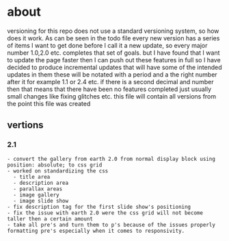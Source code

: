 # about

versioning for this repo does not use a standard versioning system, so how does it work. As can be seen in the todo file every new version has a series of items I want to get done before I call it a new update, so every major number 1.0,2.0 etc. completes that set of goals. but I have found that I want to update the page faster then I can push out these features in full so I have decided to produce incremental updates that will have some of the intended updates in them these will be notated with a period and a the right number after it for example 1.1 or 2.4 etc. if there is a second decimal and number then that means that there have been no features completed just usually small changes like fixing glitches etc.
this file will contain all versions from the point this file was created

## vertions

### 2.1

    - convert the gallery from earth 2.0 from normal display block using position: absolute; to css grid
    - worked on standardizing the css
      - title area
      - description area
      - parallax areas
      - image gallery
      - image slide show
    - fix description tag for the first slide show's positioning
    - fix the issue with earth 2.0 were the css grid will not become taller then a certain amount
    - take all pre's and turn them to p's because of the issues properly formatting pre's especially when it comes to responsivity.
